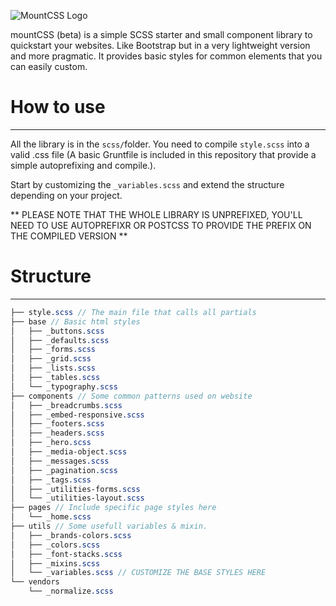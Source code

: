 ![MountCSS Logo](http://barbo.sa.com/16FPu/60Bwg3lr+)  

mountCSS (beta) is a simple SCSS starter and small component library to quickstart your websites. Like Bootstrap but in a very lightweight version and more pragmatic. It provides basic styles for common elements that you can easily custom.  

# How to use
---
All the library is in the `scss/`folder. You need to compile `style.scss` into a valid .css file (A basic Gruntfile is included in this repository that provide a simple autoprefixing and compile.).  

Start by customizing the `_variables.scss` and extend the structure depending on your project.
  
** PLEASE NOTE THAT THE WHOLE LIBRARY IS UNPREFIXED, YOU'LL NEED TO USE AUTOPREFIXR OR POSTCSS TO PROVIDE THE PREFIX ON THE COMPILED VERSION **  

# Structure
---

```scss
├── style.scss // The main file that calls all partials
├── base // Basic html styles
│   ├── _buttons.scss
│   ├── _defaults.scss
│   ├── _forms.scss
│   ├── _grid.scss
│   ├── _lists.scss
│   ├── _tables.scss
│   └── _typography.scss
├── components // Some common patterns used on website
│   ├── _breadcrumbs.scss
│   ├── _embed-responsive.scss
│   ├── _footers.scss
│   ├── _headers.scss
│   ├── _hero.scss
│   ├── _media-object.scss
│   ├── _messages.scss
│   ├── _pagination.scss
│   ├── _tags.scss
│   ├── _utilities-forms.scss
│   └── _utilities-layout.scss
├── pages // Include specific page styles here
│   └── _home.scss
├── utils // Some usefull variables & mixin.
│   ├── _brands-colors.scss
│   ├── _colors.scss
│   ├── _font-stacks.scss
│   ├── _mixins.scss
│   └── _variables.scss // CUSTOMIZE THE BASE STYLES HERE
└── vendors
    └── _normalize.scss
```
